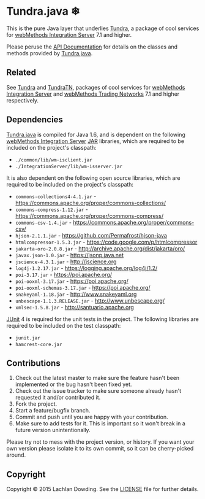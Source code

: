# Tundra.java ❄

This is the pure Java layer that underlies [Tundra], a package of
cool services for [webMethods Integration Server] 7.1 and higher.

Please peruse the [API Documentation] for details on the classes and
methods provided by [Tundra.java].

## Related

See [Tundra] and [TundraTN], packages of cool services for
[webMethods Integration Server] and [webMethods Trading
Networks] 7.1 and higher respectively.

## Dependencies

[Tundra.java] is compiled for Java 1.6, and is dependent on the
following [webMethods Integration Server] [JAR] libraries, which are
required to be included on the project's classpath:

* `./common/lib/wm-isclient.jar`
* `./IntegrationServer/lib/wm-isserver.jar`

It is also dependent on the following open source libraries, which
are required to be included on the project's classpath:

* `commons-collections4-4.1.jar` - https://commons.apache.org/proper/commons-collections/
* `commons-compress-1.12.jar` - https://commons.apache.org/proper/commons-compress/
* `commons-csv-1.4.jar` - https://commons.apache.org/proper/commons-csv/
* `hjson-2.1.1.jar` - https://github.com/Permafrost/hjson-java
* `htmlcompressor-1.5.3.jar` - https://code.google.com/p/htmlcompressor
* `jakarta-oro-2.0.8.jar` - http://archive.apache.org/dist/jakarta/oro/
* `javax.json-1.0.jar` - https://jsonp.java.net
* `jscience-4.3.1.jar` - http://jscience.org
* `log4j-1.2.17.jar` - https://logging.apache.org/log4j/1.2/
* `poi-3.17.jar` - https://poi.apache.org/
* `poi-ooxml-3.17.jar` - https://poi.apache.org/
* `poi-ooxml-schemas-3.17.jar` - https://poi.apache.org/
* `snakeyaml-1.18.jar` - http://www.snakeyaml.org
* `unbescape-1.1.3.RELEASE.jar` - http://www.unbescape.org/
* `xmlsec-1.5.8.jar` - http://santuario.apache.org

[JUnit] 4 is required for the unit tests in the project. The
following libraries are required to be included on the test
classpath:

* `junit.jar`
* `hamcrest-core.jar`

## Contributions

1. Check out the latest master to make sure the feature hasn't been
   implemented or the bug hasn't been fixed yet.
2. Check out the issue tracker to make sure someone already hasn't
   requested it and/or contributed it.
3. Fork the project.
4. Start a feature/bugfix branch.
5. Commit and push until you are happy with your contribution.
6. Make sure to add tests for it. This is important so it won't
   break in a future version unintentionally.

Please try not to mess with the project version, or history. If you
want your own version please isolate it to its own commit, so it can
be cherry-picked around.

## Copyright

Copyright &copy; 2015 Lachlan Dowding. See the [LICENSE] file for
further details.

[API Documentation]: <http://permafrost.github.io/Tundra.java/docs/javadoc/>
[JAR]: <http://en.wikipedia.org/wiki/JAR_(file_format)>
[JUnit]: <http://junit.org/>
[LICENSE]: <https://github.com/Permafrost/Tundra.java/blob/master/LICENSE>
[Tundra]: <https://github.com/Permafrost/Tundra>
[TundraTN]: <https://github.com/Permafrost/TundraTN>
[Tundra.java]: <https://github.com/Permafrost/Tundra.java>
[webMethods Integration Server]: <http://www.softwareag.com/corporate/products/wm/integration/products/ai/overview/default.asp>
[webMethods Trading Networks]: <http://www.softwareag.com/corporate/products/wm/integration/products/b2b/overview/default.asp>
